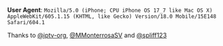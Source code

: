 **User Agent**: `Mozilla/5.0 (iPhone; CPU iPhone OS 17_7 like Mac OS X) AppleWebKit/605.1.15 (KHTML, like Gecko) Version/18.0 Mobile/15E148 Safari/604.1`
</br>

Thanks to [@iptv-org](https://github.com/iptv-org/iptv/tree/master/streams), [@MMonterrosaSV](https://github.com/MMonterrosaSV/IPTV) and [@spliff123](https://github.com/spliff123/tv)
